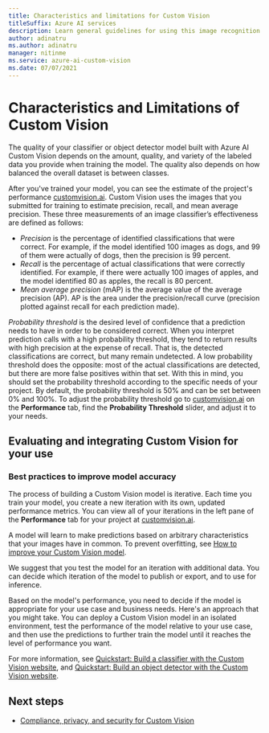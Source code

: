 ```yaml
---
title: Characteristics and limitations for Custom Vision
titleSuffix: Azure AI services
description: Learn general guidelines for using this image recognition service from Azure.
author: adinatru
ms.author: adinatru
manager: nitinme
ms.service: azure-ai-custom-vision
ms.date: 07/07/2021
---
```


# Characteristics and Limitations of Custom Vision

The quality of your classifier or object detector model built with Azure AI Custom Vision depends on the amount, quality, and variety of the labeled data you provide when training the model. The quality also depends on how balanced the overall dataset is between classes.

After you've trained your model, you can see the estimate of the project's performance [customvision.ai](http://customvision.ai). Custom Vision uses the images that you submitted for training to estimate precision, recall, and mean average precision. These three measurements of an image classifier’s effectiveness are defined as follows:

* *Precision* is the percentage of identified classifications that were correct. For example, if the model identified 100 images as dogs, and 99 of them were actually of dogs, then the precision is 99 percent.
* *Recall* is the percentage of actual classifications that were correctly identified. For example, if there were actually 100 images of apples, and the model identified 80 as apples, the recall is 80 percent.
* *Mean average precision* (mAP) is the average value of the average precision (AP). AP is the area under the precision/recall curve (precision plotted against recall for each prediction made).

*Probability threshold* is the desired level of confidence that a prediction needs to have in order to be considered correct. 
When you interpret prediction calls with a high probability threshold, they  tend to return results with high precision at the expense of recall. That is, the detected classifications are correct, but many remain undetected. A low probability threshold does the opposite: most of the actual classifications are detected, but there are more false positives within that set. With this in mind, you should set the probability threshold according to the specific needs of your project. By default, the probability threshold is 50% and can be set between 0% and 100%. To adjust the probability threshold go to [customvision.ai](http://customvision.ai) on the **Performance** tab, find the **Probability Threshold** slider, and adjust it to your needs.

## Evaluating and integrating Custom Vision for your use

### Best practices to improve model accuracy

The process of building a Custom Vision model is iterative. Each time you train your model, you create a new iteration with its own, updated performance metrics. You can view all of your iterations in the left pane of the **Performance** tab for your project at [customvision.ai](http://customvision.ai). 

A model will learn to make predictions based on arbitrary characteristics that your images have in common. To prevent overfitting, see [How to improve your Custom Vision model](/azure/ai-services/custom-vision-service/getting-started-improving-your-classifier).

We suggest that you test the model for an iteration with additional data. You can decide which iteration of the model to publish or export, and to use for inference.

Based on the model's performance, you need to decide if the model is appropriate for your use case and business needs. Here's an approach that you might take. You can deploy a Custom Vision model in an isolated environment, test the performance of the model relative to your use case, and then use the predictions to further train the model until it reaches the level of performance you want. 

For more information, see [Quickstart: Build a classifier with the Custom Vision website](/azure/ai-services/custom-vision-service/getting-started-build-a-classifier), and [Quickstart: Build an object detector with the Custom Vision website](/azure/ai-services/custom-vision-service/get-started-build-detector).

## Next steps

* [Compliance, privacy, and security for Custom Vision ](custom-vision-cvs-data-privacy-security.md)
